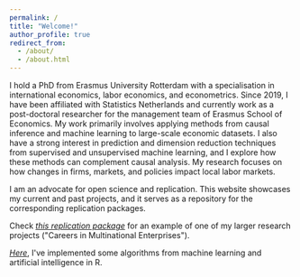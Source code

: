 ```yaml
---
permalink: /
title: "Welcome!"
author_profile: true
redirect_from: 
  - /about/
  - /about.html
---
```

I hold a PhD from Erasmus University Rotterdam with a specialisation in international economics, labor economics, and econometrics. Since 2019, I have been affiliated with Statistics Netherlands and currently work as a post-doctoral researcher for the management team of Erasmus School of Economics. My work primarily involves applying methods from causal inference and machine learning to large-scale economic datasets. I also have a strong interest in prediction and dimension reduction techniques from supervised and unsupervised machine learning, and I explore how these methods can complement causal analysis. My research focuses on how changes in firms, markets, and policies impact local labor markets.

I am an advocate for open science and replication. This website showcases my current and past projects, and it serves as a repository for the corresponding replication packages.

Check [*this replication package*](https://mrcsrsch.github.io/research/2_2023_careers/) for an example of one of my larger research projects ("Careers in Multinational Enterprises").

[*Here*](https://mrcsrsch.github.io/portfolio/1_2024_ML_R/), I've implemented some algorithms from machine learning and artificial intelligence in R.


